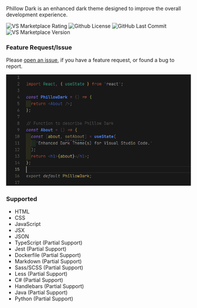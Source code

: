 Phillow Dark is an enhanced dark theme designed to improve the overall development experience.

![VS Marketplace Rating](https://flat.badgen.net/vs-marketplace/rating/philecker.phillow-dark)
![Github License](https://flat.badgen.net/github/license/philecker/phillow-dark/)
![GitHub Last Commit](https://flat.badgen.net/github/last-commit/philecker/phillow-dark/main/)
![VS Marketplace Version](https://flat.badgen.net/vs-marketplace/v/philecker.phillow-dark)

### Feature Request/Issue

Please [open an issue](https://github.com/philecker/phillow-dark/issues), if you have a feature request, or found a bug to report.

![Phillow Dark Preview](images/PhillowDark_Preview.png)

### Supported

* HTML
* CSS
* JavaScript
* JSX
* JSON
* TypeScript (Partial Support)
* Jest (Partial Support)
* Dockerfile (Partial Support)
* Markdown (Partial Support)
* Sass/SCSS (Partial Support)
* Less (Partial Support)
* C# (Partial Support)
* Handlebars (Partial Support)
* Java (Partial Support)
* Python (Partial Support)